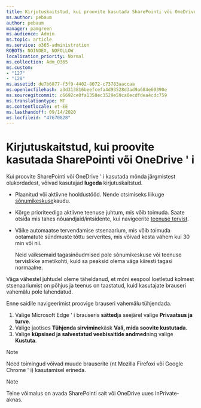 ```yaml
---
title: Kirjutuskaitstud, kui proovite kasutada SharePointi või OneDrive ' i
ms.author: pebaum
author: pebaum
manager: pamgreen
ms.audience: Admin
ms.topic: article
ms.service: o365-administration
ROBOTS: NOINDEX, NOFOLLOW
localization_priority: Normal
ms.collection: Adm_O365
ms.custom:
- "127"
- "128"
ms.assetid: de7b6877-f3f9-4402-8072-c73783aaccaa
ms.openlocfilehash: a3d313816beefcefa4d93528d3ad9a684e60390e
ms.sourcegitcommit: c6692ce0fa1358ec3529e59ca0ecdfdea4cdc759
ms.translationtype: MT
ms.contentlocale: et-EE
ms.lasthandoff: 09/14/2020
ms.locfileid: "47670828"
---
```

# <a name="read-only-for-maintenance-message-when-attempting-to-use-sharepoint-or-onedrive"></a>Kirjutuskaitstud, kui proovite kasutada SharePointi või OneDrive ' i

Kui proovite SharePointi või OneDrive ' i kasutada mõnda järgmistest olukordadest, võivad kasutajad **lugeda** kirjutuskaitstud. 

-   Plaanitud või aktiivne hooldustööd.  Nende otsimiseks liikuge [sõnumikeskuse](https://portal.office.com/adminportal/home#/messagecenter)kaudu.
-   Kõrge prioriteediga aktiivne teenuse juhtum, mis võib toimuda. Saate otsida mis tahes nõuandjaid/intsidente, kui navigeerite [teenuse tervist](https://portal.office.com/adminportal/home#/servicehealth).
-   Väike automaatse tervendamise stsenaarium, mis võib toimuda ootamatute sündmuste tõttu serverites, mis võivad kesta vähem kui 30 min või nii. 
    
    Neid väiksemaid tagasinõudmised pole sõnumikeskuse või teenuse tervislikke ametikohti, kuid sa peaksid olema väga kiiresti tagasi normaalne.

Väga vähestel juhtudel oleme täheldanud, et mõni eespool loetletud kolmest stsenaariumist on põhjus ja teenus on taastatud, kuid kasutajate brauseri vahemälu pole lahendatud.

Enne saidile navigeerimist proovige brauseri vahemälu tühjendada.

1. Valige Microsoft Edge ' i brauseris **sätted**ja seejärel valige **Privaatsus ja turve**.
2. Valige jaotises **Tühjenda sirvimine**käsk **Vali, mida soovite kustutada**.
3. Valige **küpsised ja salvestatud veebisaitide andmed**ning valige **Kustuta**.

>[!Note] 
> Need toimingud võivad muude brauserite (nt Mozilla Firefoxi või Google Chrome ' i) kasutamisel erineda.

>[!Note] 
> Teine võimalus on avada SharePointi sait või OneDrive uues InPrivate-aknas.